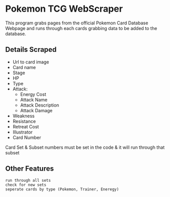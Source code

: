 # Pokemon TCG WebScraper
 This program grabs pages from the official Pokemon Card Database Webpage and runs through each cards grabbing data to be added
 to the database.

## Details Scraped
   * Url to card image
   * Card name
   * Stage
   * HP
   * Type
   * Attack:
     - Energy Cost
     - Attack Name
     - Attack Description
     - Attack Damage
   * Weakness
   * Resistance
   * Retreat Cost
   * Illustrator
   * Card Number

 Card Set & Subset numbers must be set in the code & it will run through that subset

## Other Features
    run through all sets
    check for new sets
    seperate cards by type (Pokemon, Trainer, Eneregy)
